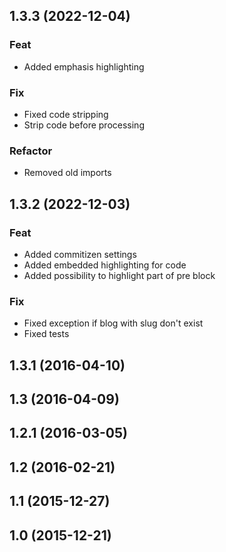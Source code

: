 ## 1.3.3 (2022-12-04)

### Feat

- Added emphasis highlighting

### Fix

- Fixed code stripping
- Strip code before processing

### Refactor

- Removed old imports

## 1.3.2 (2022-12-03)

### Feat

- Added commitizen settings
- Added embedded highlighting for code
- Added possibility to highlight part of pre block

### Fix

- Fixed exception if blog with slug don't exist
- Fixed tests

## 1.3.1 (2016-04-10)

## 1.3 (2016-04-09)

## 1.2.1 (2016-03-05)

## 1.2 (2016-02-21)

## 1.1 (2015-12-27)

## 1.0 (2015-12-21)
